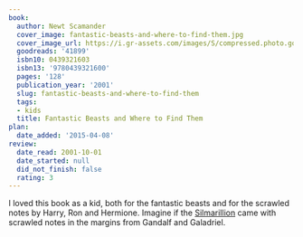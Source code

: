 ```yaml
---
book:
  author: Newt Scamander
  cover_image: fantastic-beasts-and-where-to-find-them.jpg
  cover_image_url: https://i.gr-assets.com/images/S/compressed.photo.goodreads.com/books/1303738520l/41899._SX98_.jpg
  goodreads: '41899'
  isbn10: 0439321603
  isbn13: '9780439321600'
  pages: '128'
  publication_year: '2001'
  slug: fantastic-beasts-and-where-to-find-them
  tags:
  - kids
  title: Fantastic Beasts and Where to Find Them
plan:
  date_added: '2015-04-08'
review:
  date_read: 2001-10-01
  date_started: null
  did_not_finish: false
  rating: 3
---
```


I loved this book as a kid, both for the fantastic beasts and for the scrawled notes by Harry, Ron and Hermione. Imagine
if the [Silmarillion](https://books.rixx.de/reviews/2008/the-silmarillion) came with scrawled notes in the margins from
Gandalf and Galadriel.
